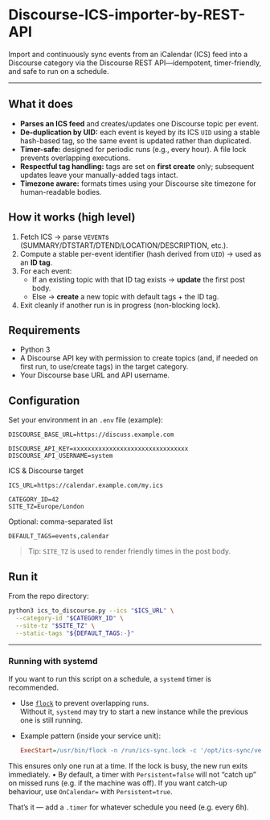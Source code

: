 # Discourse-ICS-importer-by-REST-API
Import and continuously sync events from an iCalendar (ICS) feed into a Discourse category via the Discourse REST API—idempotent, timer-friendly, and safe to run on a schedule.

---

## What it does

- **Parses an ICS feed** and creates/updates one Discourse topic per event.
- **De-duplication by UID:** each event is keyed by its ICS `UID` using a stable hash-based tag, so the same event is updated rather than duplicated.
- **Timer-safe:** designed for periodic runs (e.g., every hour). A file lock prevents overlapping executions.
- **Respectful tag handling:** tags are set on **first create** only; subsequent updates leave your manually-added tags intact.
- **Timezone aware:** formats times using your Discourse site timezone for human-readable bodies.

## How it works (high level)

1. Fetch ICS → parse `VEVENT`s (SUMMARY/DTSTART/DTEND/LOCATION/DESCRIPTION, etc.).
2. Compute a stable per-event identifier (hash derived from `UID`) → used as an **ID tag**.
3. For each event:
   - If an existing topic with that ID tag exists → **update** the first post body.
   - Else → **create** a new topic with default tags + the ID tag.
4. Exit cleanly if another run is in progress (non-blocking lock).

## Requirements

- Python 3
- A Discourse API key with permission to create topics (and, if needed on first run, to use/create tags) in the target category.
- Your Discourse base URL and API username.

## Configuration

Set your environment in an `.env` file (example):

```
DISCOURSE_BASE_URL=https://discuss.example.com

DISCOURSE_API_KEY=xxxxxxxxxxxxxxxxxxxxxxxxxxxxxxxx
DISCOURSE_API_USERNAME=system
```

ICS & Discourse target

```
ICS_URL=https://calendar.example.com/my.ics

CATEGORY_ID=42
SITE_TZ=Europe/London
```

Optional: comma-separated list

```
DEFAULT_TAGS=events,calendar
```


> Tip: `SITE_TZ` is used to render friendly times in the post body.

## Run it

From the repo directory:

```bash
python3 ics_to_discourse.py --ics "$ICS_URL" \
  --category-id "$CATEGORY_ID" \
  --site-tz "$SITE_TZ" \
  --static-tags "${DEFAULT_TAGS:-}"
```

- - -

### Running with systemd

If you want to run this script on a schedule, a `systemd` timer is recommended.

- Use [`flock`](https://man7.org/linux/man-pages/man1/flock.1.html) to prevent overlapping runs.  
  Without it, `systemd` may try to start a new instance while the previous one is still running.

- Example pattern (inside your service unit):

  ```ini
  ExecStart=/usr/bin/flock -n /run/ics-sync.lock -c '/opt/ics-sync/venv/bin/python /path/to/ics_to_discourse.py'
  ```

This ensures only one run at a time. If the lock is busy, the new run exits immediately.
	•	By default, a timer with `Persistent=false` will not “catch up” on missed runs (e.g. if the machine was off).
If you want catch-up behaviour, use `OnCalendar=` with `Persistent=true`.

That’s it — add a `.timer` for whatever schedule you need (e.g. every 6h).

